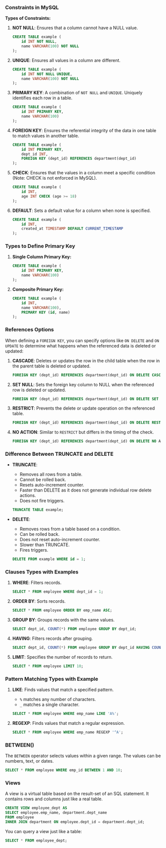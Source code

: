 
### Constraints in MySQL

**Types of Constraints:**
1. **NOT NULL**: Ensures that a column cannot have a NULL value.
   ```sql
   CREATE TABLE example (
       id INT NOT NULL,
       name VARCHAR(100) NOT NULL
   );
   ```

2. **UNIQUE**: Ensures all values in a column are different.
   ```sql
   CREATE TABLE example (
       id INT NOT NULL UNIQUE,
       name VARCHAR(100) NOT NULL
   );
   ```

3. **PRIMARY KEY**: A combination of `NOT NULL` and `UNIQUE`. Uniquely identifies each row in a table.
   ```sql
   CREATE TABLE example (
       id INT PRIMARY KEY,
       name VARCHAR(100)
   );
   ```

4. **FOREIGN KEY**: Ensures the referential integrity of the data in one table to match values in another table.
   ```sql
   CREATE TABLE example (
       id INT PRIMARY KEY,
       dept_id INT,
       FOREIGN KEY (dept_id) REFERENCES department(dept_id)
   );
   ```

5. **CHECK**: Ensures that the values in a column meet a specific condition (Note: CHECK is not enforced in MySQL).
   ```sql
   CREATE TABLE example (
       id INT,
       age INT CHECK (age >= 18)
   );
   ```

6. **DEFAULT**: Sets a default value for a column when none is specified.
   ```sql
   CREATE TABLE example (
       id INT,
       created_at TIMESTAMP DEFAULT CURRENT_TIMESTAMP
   );
   ```

### Types to Define Primary Key

1. **Single Column Primary Key:**
   ```sql
   CREATE TABLE example (
       id INT PRIMARY KEY,
       name VARCHAR(100)
   );
   ```

2. **Composite Primary Key:**
   ```sql
   CREATE TABLE example (
       id INT,
       name VARCHAR(100),
       PRIMARY KEY (id, name)
   );
   ```

### References Options

When defining a `FOREIGN KEY`, you can specify options like `ON DELETE` and `ON UPDATE` to determine what happens when the referenced data is deleted or updated:

1. **CASCADE**: Deletes or updates the row in the child table when the row in the parent table is deleted or updated.
   ```sql
   FOREIGN KEY (dept_id) REFERENCES department(dept_id) ON DELETE CASCADE ON UPDATE CASCADE
   ```

2. **SET NULL**: Sets the foreign key column to NULL when the referenced row is deleted or updated.
   ```sql
   FOREIGN KEY (dept_id) REFERENCES department(dept_id) ON DELETE SET NULL ON UPDATE SET NULL
   ```

3. **RESTRICT**: Prevents the delete or update operation on the referenced table.
   ```sql
   FOREIGN KEY (dept_id) REFERENCES department(dept_id) ON DELETE RESTRICT ON UPDATE RESTRICT
   ```

4. **NO ACTION**: Similar to `RESTRICT` but differs in the timing of the check.
   ```sql
   FOREIGN KEY (dept_id) REFERENCES department(dept_id) ON DELETE NO ACTION ON UPDATE NO ACTION
   ```


### Difference Between TRUNCATE and DELETE

- **TRUNCATE**:
  - Removes all rows from a table.
  - Cannot be rolled back.
  - Resets auto-increment counter.
  - Faster than DELETE as it does not generate individual row delete actions.
  - Does not fire triggers.
  
  ```sql
  TRUNCATE TABLE example;
  ```

- **DELETE**:
  - Removes rows from a table based on a condition.
  - Can be rolled back.
  - Does not reset auto-increment counter.
  - Slower than TRUNCATE.
  - Fires triggers.

  ```sql
  DELETE FROM example WHERE id = 1;
  ```

### Clauses Types with Examples

1. **WHERE**: Filters records.
   ```sql
   SELECT * FROM employee WHERE dept_id = 1;
   ```

2. **ORDER BY**: Sorts records.
   ```sql
   SELECT * FROM employee ORDER BY emp_name ASC;
   ```

3. **GROUP BY**: Groups records with the same values.
   ```sql
   SELECT dept_id, COUNT(*) FROM employee GROUP BY dept_id;
   ```

4. **HAVING**: Filters records after grouping.
   ```sql
   SELECT dept_id, COUNT(*) FROM employee GROUP BY dept_id HAVING COUNT(*) > 5;
   ```

5. **LIMIT**: Specifies the number of records to return.
   ```sql
   SELECT * FROM employee LIMIT 10;
   ```

### Pattern Matching Types with Example

1. **LIKE**: Finds values that match a specified pattern.
   - `%` matches any number of characters.
   - `_` matches a single character.
   
   ```sql
   SELECT * FROM employee WHERE emp_name LIKE 'A%';
   ```

2. **REGEXP**: Finds values that match a regular expression.
   
   ```sql
   SELECT * FROM employee WHERE emp_name REGEXP '^A';
   ```

### BETWEEN()

The `BETWEEN` operator selects values within a given range. The values can be numbers, text, or dates.

```sql
SELECT * FROM employee WHERE emp_id BETWEEN 1 AND 10;
```
### Views

A view is a virtual table based on the result-set of an SQL statement. It contains rows and columns just like a real table.

```sql
CREATE VIEW employee_dept AS
SELECT employee.emp_name, department.dept_name
FROM employee
INNER JOIN department ON employee.dept_id = department.dept_id;
```

You can query a view just like a table:
```sql
SELECT * FROM employee_dept;
```
